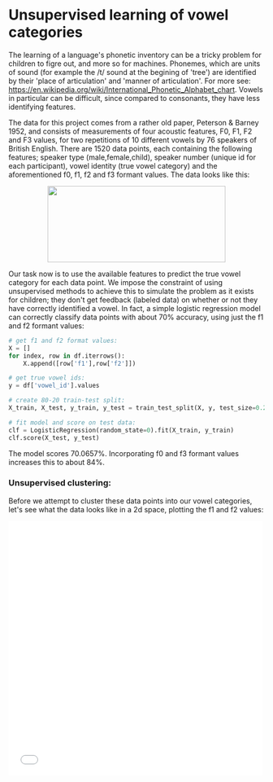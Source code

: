 # Unsupervised learning of vowel categories

The learning of a language's phonetic inventory can be a tricky problem for children to figre out, and more so for machines.
Phonemes, which are units of sound (for example the /t/ sound at the begining of 'tree') are identified by their 'place of articulation' and 'manner of articulation'. For more see: https://en.wikipedia.org/wiki/International_Phonetic_Alphabet_chart.
Vowels in particular can be difficult, since compared to consonants, they have less identifying features. 

The data for this project comes from a rather old paper, Peterson & Barney 1952, and consists of measurements of four acoustic features, F0, F1, F2 and F3 values, for two repetitions of 10 different vowels by 76 speakers of British English. There are 1520 data points, each containing the following features; speaker type (male,female,child), speaker number (unique id for each participant), vowel identity (true vowel category) and the aforementioned f0, f1, f2 and f3 formant values. The data looks like this:

<p align="center">
  <img src="https://github.com/aneesh3397/unsupervised-learning-of-vowel-categories/blob/master/header.png" style="display: block; margin: auto;" height="150" width="350"/>
</p>

Our task now is to use the available features to predict the true vowel category for each data point. We impose the constraint of using unsupervised methods to achieve this to simulate the problem as it exists for children; they don't get feedback (labeled data) on whether or not they have correctly identified a vowel. In fact, a simple logistic regression model can correctly classify data points with about 70% accuracy, using just the f1 and f2 formant values:

```python
# get f1 and f2 format values:
X = []
for index, row in df.iterrows():
    X.append([row['f1'],row['f2']])
```
```python
# get true vowel ids:
y = df['vowel_id'].values
```
```python
# create 80-20 train-test split:
X_train, X_test, y_train, y_test = train_test_split(X, y, test_size=0.2, random_state=42)
```
```python
# fit model and score on test data:
clf = LogisticRegression(random_state=0).fit(X_train, y_train)
clf.score(X_test, y_test)
```
The model scores 70.0657%. Incorporating f0 and f3 formant values increases this to about 84%. 

### Unsupervised clustering:

Before we attempt to cluster these data points into our vowel categories, let's see what the data looks like in a 2d space, plotting the f1 and f2 values:

<iframe src="docs/vowels.html"
    sandbox="allow-same-origin allow-scripts"
    width="500"
    height="500"
    scrolling="no"
    seamless="seamless"
    frameborder="0">
</iframe>




